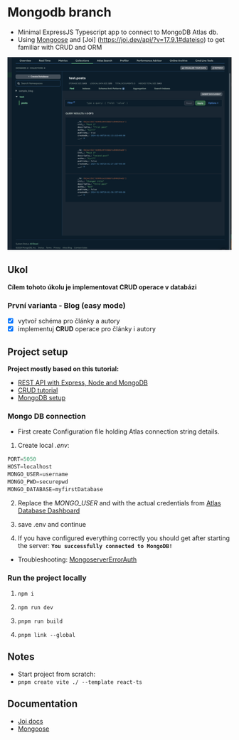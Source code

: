 # Mongodb branch

- Minimal ExpressJS Typescript app to connect to MongoDB Atlas db.
- Using [Mongoose](https://mongoosejs.com/) and [Joi] (https://joi.dev/api/?v=17.9.1#dateiso) to get familiar with CRUD and ORM

![result](./public/mongo_db_posts.png)
## Ukol

__Cílem tohoto úkolu je implementovat CRUD operace v databázi__

### První varianta - Blog (easy mode)

- [x] vytvoř schéma pro články a autory
- [x] implementuj **CRUD** operace pro články i autory

## Project setup

__Project mostly based on this tutorial:__

- [REST API with Express, Node and MongoDB](https://www.mongodb.com/languages/express-mongodb-rest-api-tutorial) 
- [CRUD tutorial](https://www.mongodb.com/developer/languages/javascript/node-crud-tutorial/)
- [MongoDB setup](https://medium.com/@rachealkuranchie/how-to-build-a-crud-api-with-express-js-and-typescript-21c7c66e5296)


### Mongo DB connection

- First create Configuration file holding Atlas connection string details.
1. Create local *.env*:

```javascript
PORT=5050
HOST=localhost
MONGO_USER=username
MONGO_PWD=securepwd
MONGO_DATABASE=myfirstDatabase
```

2.  Replace the *MONGO_USER* and *<password>* with the actual credentials from [Atlas Database Dashboard](https://cloud.mongodb.com/v2)

3. save .env and continue
4. If you have configured everything correctly you should get after starting the server:
__``You successfully connected to MongoDB!``__

- Troubleshooting:
[MongoserverErrorAuth](https://dev.to/shafia/how-to-fix-the-error-mongoservererror-bad-auth-authentication-failed-5b58)

### Run the project locally

1. ``npm i``

2. ``npm run dev``

3. ``pnpm run build``

4. ``pnpm link --global``


## Notes

- Start project from scratch: 
- ```pnpm create vite ./ --template react-ts```

## Documentation
- [Joi docs](https://joi.dev/api/?v=17.9.1#dateiso)
- [Mongoose](https://mongoosejs.com/)